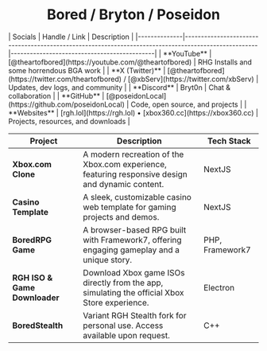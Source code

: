 
<div align="center">
  <h1>Bored / Bryton / Poseidon</h1>
  <!-- Socials now in table below -->
</div>
| Socials      | Handle / Link                                                                                      | Description                                 |
|--------------|-----------------------------------------------------------------------------------------------------|---------------------------------------------|
| **YouTube**  | [@theartofbored](https://youtube.com/@theartofbored)                                                | RHG Installs and some horrendous BGA work   |
| **X (Twitter)** | [@theartofbored](https://twitter.com/theartofbored) / [@xbServ](https://twitter.com/xbServ)     | Updates, dev logs, and community            |
| **Discord**  | Bryt0n                                                                                             | Chat & collaboration                        |
| **GitHub**   | [@poseidonLocal](https://github.com/poseidonLocal)                                                  | Code, open source, and projects             |
| **Websites** | [rgh.lol](https://rgh.lol) • [xbox360.cc](https://xbox360.cc)                                       | Projects, resources, and downloads          |



| Project                        | Description                                                                                                         | Tech Stack         |
|------------------------------- |--------------------------------------------------------------------------------------------------------------------|--------------------|
| **Xbox.com Clone**             | A modern recreation of the Xbox.com experience, featuring responsive design and dynamic content.                    | NextJS             |
| **Casino Template**            | A sleek, customizable casino web template for gaming projects and demos.                                            | NextJS             |
| **BoredRPG Game**              | A browser-based RPG built with Framework7, offering engaging gameplay and a unique story.                          | PHP, Framework7    |
| **RGH ISO & Game Downloader**  | Download Xbox game ISOs directly from the app, simulating the official Xbox Store experience.                      | Electron           |
| **BoredStealth**               | Variant RGH Stealth fork for personal use. Access available upon request.                                           | C++                |
